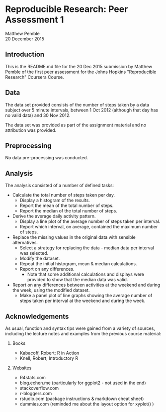 # Reproducible Research: Peer Assessment 1
Matthew Pemble  
20 December 2015 

## Introduction

This is the README.md file for the 20 Dec 2015 submission by Matthew Pemble of the first peer assessment for the Johns Hopkins "Reproducible Research" Coursera Course.

## Data
The data set provided consists of the number of steps taken by a data subject over 5 minute intervals, between 1 Oct 2012 (although that day has no valid data) and 30 Nov 2012.  

The data set was provided as part of the assignment material and no attribution was provided.

## Preprocessing
No data pre-processing was conducted.

## Analysis
The analysis consisted of a number of defined tasks:

- Calculate the total number of steps taken per day.
    + Display a histogram of the results.
    + Report the mean of the total number of steps.
    + Report the median of the total number of steps.
- Derive the average daily activity pattern.
    + Display a line plot of the average number of steps taken per interval.
    + Report which interval, on average, contained the maximum number of steps.
- Replace the missing values in the original data with sensible alternatives.
    + Select a strategy for replacing the data - median data per interval was selected.
    + Modify the dataset.
    + Repeat the initial histogram, mean & median calculations.
    + Report on any differences.
        + Note that some additional calculations and displays were provided to show that the median data was valid.
- Report on any differences between activities at the weekend and during the week, using the modified dataset.
    + Make a panel plot of line graphs showing the average number of steps taken per interval at the weekend and during the week.
    
## Acknowledgements

As usual, function and syntax tips were gained from a variety of sources, including the lecture notes and examples from the previous course material:  

1. Books  
    + Kabacoff, Robert; R in Action  
    + Knell, Robert; Introductory R 
    
1. Websites  
    + R4stats.com  
    + blog.echen.me (particularly for ggplot2 - not used in the end)  
    + stackoverflow.com  
    + r-bloggers.com  
    + rstudio.com (package instructions & markdown cheat sheet)  
    + dummies.com (reminded me about the layout option for xyplot() )